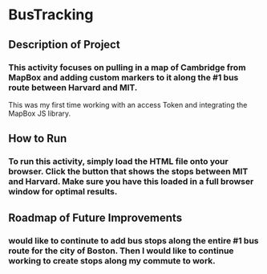 # BusTracking 
## Description of Project
### This activity focuses on pulling in a map of Cambridge from MapBox and adding custom markers to it along the #1 bus route between Harvard and MIT. 
This was my first time working with an access Token and integrating the MapBox JS library.
## How to Run
### To run this activity, simply load the HTML file onto your browser. Click the button that shows the stops between MIT and Harvard. Make sure you have this loaded in a full browser window for optimal results.
## Roadmap of Future Improvements
###  would like to continute to add bus stops along the entire #1 bus route for the city of Boston. Then I would like to continue working to create stops along my commute to work.
